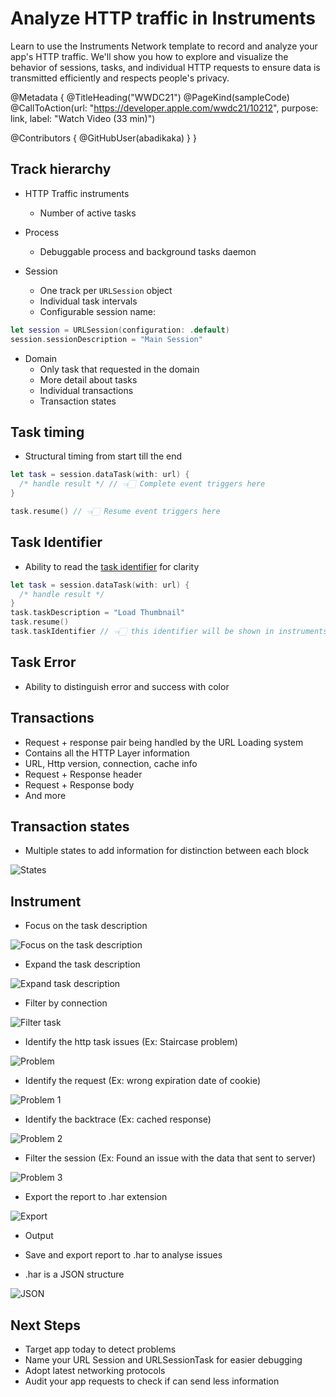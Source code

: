 # Analyze HTTP traffic in Instruments 

Learn to use the Instruments Network template to record and analyze your app's HTTP traffic. We'll show you how to explore and visualize the behavior of sessions, tasks, and individual HTTP requests to ensure data is transmitted efficiently and respects people's privacy.

@Metadata {
   @TitleHeading("WWDC21")
   @PageKind(sampleCode)
   @CallToAction(url: "https://developer.apple.com/wwdc21/10212", purpose: link, label: "Watch Video (33 min)")

   @Contributors {
      @GitHubUser(abadikaka)
   }
}



## Track hierarchy

- HTTP Traffic instruments
  - Number of active tasks

- Process
  - Debuggable process and background tasks daemon

- Session
  - One track per `URLSession` object
  - Individual task intervals
  - Configurable session name:

```swift
let session = URLSession(configuration: .default)
session.sessionDescription = "Main Session"
```

- Domain
  - Only task that requested in the domain
  - More detail about tasks
  - Individual transactions
  - Transaction states

## Task timing

- Structural timing from start till the end

```swift
let task = session.dataTask(with: url) {
  /* handle result */ // 👈🏻 Complete event triggers here
}

task.resume() // 👈🏻 Resume event triggers here
```

## Task Identifier

- Ability to read the [task identifier][taskIdentifier] for clarity

```swift
let task = session.dataTask(with: url) {
  /* handle result */
}
task.taskDescription = "Load Thumbnail"
task.resume()
task.taskIdentifier // 👈🏻 this identifier will be shown in instruments
```

## Task Error

- Ability to distinguish error and success with color

## Transactions

- Request + response pair being handled by the URL Loading system
- Contains all the HTTP Layer information
- URL, Http version, connection, cache info
- Request + Response header
- Request + Response body
- And more

## Transaction states

- Multiple states to add information for distinction between each block

![States][8]

## Instrument

- Focus on the task description

![Focus on the task description][11]

- Expand the task description

![Expand task description][12]

- Filter by connection

![Filter task][13]

- Identify the http task issues (Ex: Staircase problem)

![Problem][14]

- Identify the request (Ex: wrong expiration date of cookie)

![Problem 1][15]

- Identify the backtrace (Ex: cached response)

![Problem 2][16]

- Filter the session (Ex: Found an issue with the data that sent to server)

![Problem 3][17]

- Export the report to .har extension

![Export][18]

- Output

- Save and export report to .har to analyse issues
- .har is a JSON structure

![JSON][19]

## Next Steps
- Target app  today to detect problems
- Name your URL Session and URLSessionTask for easier debugging
- Adopt latest networking protocols
- Audit your app requests to check if can send less information

[8]: WWDC21-10212-8
[11]: WWDC21-10212-11
[12]: WWDC21-10212-12
[13]: WWDC21-10212-13
[14]: WWDC21-10212-14
[15]: WWDC21-10212-15
[16]: WWDC21-10212-16
[17]: WWDC21-10212-17
[18]: WWDC21-10212-18
[19]: WWDC21-10212-19

[taskIdentifier]: https://developer.apple.com/documentation/foundation/nsurlsessiontask/1411231-taskidentifier